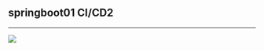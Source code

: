 ## springboot01 CI/CD2

<hr>
<img src="https://cdn.pixabay.com/photo/2025/10/01/00/29/inside-dandlion-9865287_1280.jpg">
